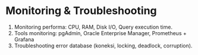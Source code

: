 # Monitoring & Troubleshooting

1. Monitoring performa: CPU, RAM, Disk I/O, Query execution time.
2. Tools monitoring: pgAdmin, Oracle Enterprise Manager, Prometheus + Grafana
3. Troubleshooting error database (koneksi, locking, deadlock, corruption).